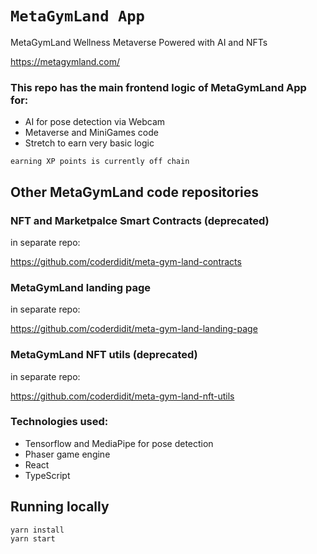 # `MetaGymLand App`

MetaGymLand Wellness Metaverse Powered with AI and NFTs

https://metagymland.com/

### This repo has the main frontend logic of MetaGymLand App for:

- AI for pose detection via Webcam
- Metaverse and MiniGames code
- Stretch to earn very basic logic

`earning XP points is currently off chain`

## Other MetaGymLand code repositories

### NFT and Marketpalce Smart Contracts (deprecated)

in separate repo:

https://github.com/coderdidit/meta-gym-land-contracts

### MetaGymLand landing page

in separate repo:

https://github.com/coderdidit/meta-gym-land-landing-page

### MetaGymLand NFT utils (deprecated)

in separate repo:

https://github.com/coderdidit/meta-gym-land-nft-utils

### Technologies used:

- Tensorflow and MediaPipe for pose detection
- Phaser game engine
- React
- TypeScript

## Running locally

```
yarn install
yarn start
```
